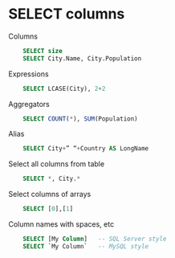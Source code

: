 # SELECT columns

Columns
```sql
    SELECT size
    SELECT City.Name, City.Population
```
Expressions
```sql
    SELECT LCASE(City), 2+2
```
Aggregators
```sql
    SELECT COUNT(*), SUM(Population)
```

Alias
```sql
    SELECT City+” “+Country AS LongName
```

Select all columns from table
```sql
    SELECT *, City.*
```
Select columns of arrays
```sql
    SELECT [0],[1] 
```
Column names with spaces, etc
```sql
    SELECT [My Column]   -- SQL Server style
    SELECT `My Column`   -- MySQL style
```